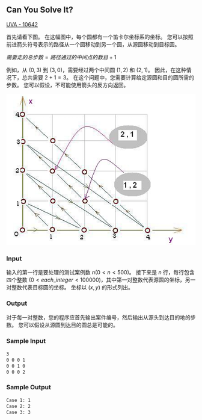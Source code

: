 ## Can You Solve It?

[UVA - 10642 ](https://vjudge.net/problem/UVA-10642/origin)

首先请看下图。 在这幅图中，每个圆都有一个笛卡尔坐标系的坐标。 您可以按照前进箭头符号表示的路径从一个圆移动到另一个圆，从源圆移动到目标圆。

$需要走的总步数=路径通过的中间点的数目+1$

例如，从 $(0, 3)$ 到 $(3,0)$，需要经过两个中间圆 $(1, 2)$ 和 $(2,1)$。 因此，在这种情况下，总共需要 $2 +1= 3$。 在这个问题中，您需要计算给定源圆和目的圆所需的步数。 您可以假设，不可能使用箭头的反方向返回。

![1733549186353](images/2.2.2-CanYouSolveIt_en_US/1733549186353.png)

### Input

输入的第一行是要处理的测试案例数 $n (0 <n < 500)$。 接下来是 $n$ 行，每行包含四个整数 $(0< each\_integer < 100000)$，其中第一对整数代表源圆的坐标，另一对整数代表目标圆的坐标。 坐标以 $(x,y)$ 的形式列出。

### Output

对于每一对整数，您的程序应首先输出案件编号，然后输出从源头到达目的地的步数。 您可以假设从源圆到达目的圆总是可能的。

### Sample Input

```
3
0 0 0 1
0 0 1 0
0 0 0 2
```

### Sample Output

```
Case 1: 1
Case 2: 2
Case 3: 3
```

